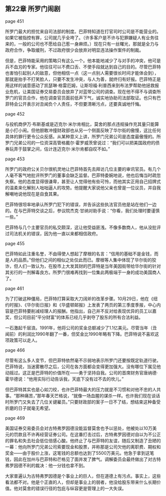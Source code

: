 ## 第22章 所罗门闹剧

page 451

所罗门最大的担忧来自司法部的制度。巴菲特知道在打官司时公司是不能营业的。如果它被指控有罪，公司就几乎全垮了。（许多客户是不许与犯罪嫌疑人有业务往来的，一般的公司也不愿给自己惹一身麻烦。）现在只有一丝曙光，那就是全力与政府合作，争取缓刑，不过政府很少会放弃对明显违法操作案件的制裁。

但是，巴菲特能采用的策略只有这么一个。他本能地减少了与对手的冲突，他可是兵不血刃的专家。他往往可以不费口舌、不使手段就达到自己的目的。尽管巴菲特也害怕引起别人的敌意，但他相信一点（这一点别人需要很长时间才能体会到），那就是抬手不打笑脸人，只要不发生冲突，与人为善，就终归有好报。巴菲特正是用这样的诚意感动了凯瑟琳·格雷厄姆，让斯坦福·利普西来到布法罗帮助他拯救报业危机，让美国证券交易委员会放弃了对蓝带公司的调查。现在他不得不与调查所罗门的官员合作，他在调查官员面前低声下气，诚实地协助司法部取证。也只有巴菲特会公开表示对丑闻负个人责任，不但要清晰污点，还要真诚地忏悔。

page 452

与投机商伊万·布斯基或是迈克尔·米尔肯相比，莫舍的那点违规操作充其量只能算是小打小闹。但他胆敢冲撞财政部也从另一个侧面反映了华尔街的傲慢，这比任何具体的罪行更令公众反感。从某种意义上讲，所罗门兄弟公司是态度最傲慢的。所罗门兄弟公司的一位资深高管格戴尔·霍罗威茨曾说过：“我们可以把美国政府的债券玩弄于鼓掌之间，估计连迈克尔·米尔肯都自叹不如。”

page 453

所罗门的政府公关贝尔很机灵地让巴菲特首先去拜访几位主要的审讯官员。有几个人毫不客气地批评所罗门的董事会缺乏监督。巴菲特委婉地说，他也后悔当时疏忽失察。他的态度显得很谦卑，甚至让人觉得他有些可怜，而他其实正用自己招牌式的温柔来化解别人咄咄逼人的攻势。他提醒大家说他父亲也曾是一位议员，并自我解嘲地说他现在是自食其果。

巴菲特很坦率地承认所罗门犯下的错误，并告诉这些执法官员他是站在他们一边的。在与巴菲特交谈之后，参议院杰克·甘纳对助手说：“你看，我们处理时要谨慎一些。”

巴菲特与几个主要官员的私交颇深，这让他受益匪浅。不像多数商人，他从没批评过司法机关的错误，因为他一直以来都相信政府。

page 455

巴菲特如此注重名誉，不由得使人想起了摩根的名言：“信用的基础不是金钱，而是人的品质。”但他们之间的相似之处仅此而已。摩根等人集中体现了华尔街的狡诈，但人们一致认为，在股市上大发其财的巴菲特是当年美因街带给华尔街的针对其劣行的一剂解毒良方。所罗门很难再找到一位集此两极端于一身的成功美国商人了。

page 461

为了打破这种僵局，巴菲特打算采取大刀阔斧的改革步骤。10月29日，他在《纽约时报》、《华尔街日报》和《华盛顿邮报》上发表了两页的第三季度季报，中心内容是巴菲特要削减经理人的报酬。他指出，自己并不反对给表现优异的员工以嘉奖，但公司目前“平分财富”的体系已经几乎剥夺了股东的所有合法利益。

一石激起千层浪。1991年，他将公司的奖金总额减少了1.1亿美元。尽管当年（丑闻前）的利润比1990年翻了一番，但奖金比1990年略有下降。巴菲特说不喜欢这项政策可以走人。

page 466

尽管有这么多人变节，但巴菲特依然毫不示弱地表示所罗门还要按既定轨道行驶。巴菲特说，当迷雾散尽之后，公司在各方面都会变得更加强大。没有哪位下属见他动摇过。这正是巴菲特的价值所在——勇于坚持自我。公司的首席财务官唐纳德·霍华德说：“他用实际行动告诉我，天底下没有过不去的坎儿。”

但巴菲特其实也是心如刀绞，也许巴菲特最大的压力就是不习惯和对他不忠的人共事。“那种痛苦，”那年春天芒格说，“就像一场血腥的谋杀一样。也许我们现在谈话时所罗门又失去了几位关键雇员。”只要财政部的案子一日不了结，想结束这种备受折磨的日子就毫无希望。

page 469

美国证券交易委员会对古特弗罗因德没能监督莫舍也予以惩处，他被处以10万美元的罚款且不许再经营证券公司。在这番打击过后，古特弗罗因德对自以为不公正的罪名和失去社会低位倍感心酸。他终止了与巴菲特的友谊，随后又制造了丑陋的一幕：他向所罗门兄弟公司索要现金和股票，并称那是公司欠他的离职费、期权和奖金——由于股价上涨，这笔钱的总额也达到了5500万美元。他急于拿到这笔钱，因此在加州与巴菲特和芒格见了面并发了脾气。调解委员会最终做出了对古特弗罗因德不利的裁决：他一分钱也拿不到。

大家普遍认为古特弗罗因德是个事业上的巨人，但在道德上有污点。事实上，这些看法都不对。他是个正直的人，但却是事业上的弱者，他没给股东带来什么长期价值。他对莫舍的错误行径的包庇与纵容更是管理上的一大失误。
